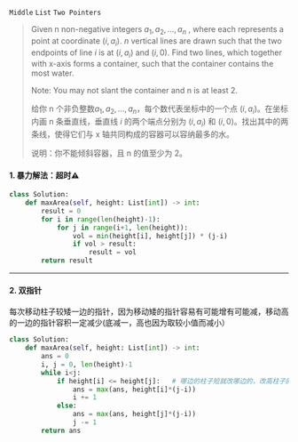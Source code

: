 `Middle`  `List`   `Two Pointers`

> Given n non-negative integers $a_1, a_2,\dots, a_n$ , where each represents a point at coordinate $(i, a_i)$. $n$ vertical lines are drawn such that the two endpoints of line $i$ is at $(i, a_i)$ and $(i, 0)$. Find two lines, which together with x-axis forms a container, such that the container contains the most water.
>
> Note: You may not slant the container and n is at least 2.
>
> 给你 n 个非负整数$a_1, a_2,\dots, a_n$，每个数代表坐标中的一个点 $(i, a_i)$。在坐标内画 n 条垂直线，垂直线 $i$ 的两个端点分别为 $(i, a_i)$ 和 $(i, 0)$。找出其中的两条线，使得它们与 x 轴共同构成的容器可以容纳最多的水。
>
> 说明：你不能倾斜容器，且 n 的值至少为 2。

#### 1. 暴力解法：超时:warning:

```python
class Solution:
    def maxArea(self, height: List[int]) -> int:
        result = 0
        for i in range(len(height)-1):
            for j in range(i+1, len(height)):
                vol = min(height[i], height[j]) * (j-i)
                if vol > result:
                    result = vol
        return result
```

---

#### 2. 双指针

每次移动柱子较矮一边的指针，因为移动矮的指针容易有可能增有可能减，移动高的一边的指针容积一定减少(底减一，高也因为取较小值而减小）

```python
class Solution:
    def maxArea(self, height: List[int]) -> int:
        ans = 0
        i, j = 0, len(height)-1
        while i<j:
            if height[i] <= height[j]:   # 哪边的柱子短就改哪边的，改高柱子的边容积一定是减小
                ans = max(ans, height[i]*(j-i))
                i += 1
            else:
                ans = max(ans, height[j]*(j-i))
                j -= 1
        return ans
```


